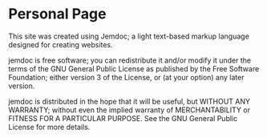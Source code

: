 # Personal Page

This site was created using Jemdoc; a light text-based markup language designed
for creating websites.  

jemdoc is free software; you can redistribute it and/or modify it under the
terms of the GNU General Public License as published by the Free Software
Foundation; either version 3 of the License, or (at your option) any later
version.

jemdoc is distributed in the hope that it will be useful, but WITHOUT ANY
WARRANTY; without even the implied warranty of MERCHANTABILITY or FITNESS FOR
A PARTICULAR PURPOSE. See the GNU General Public License for more details.

